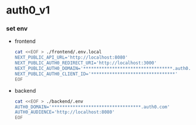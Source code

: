 # auth0_v1

### set env

* frontend
    ```bash
    cat <<EOF > ./frontend/.env.local
    NEXT_PUBLIC_API_URL='http://localhost:8080'
    NEXT_PUBLIC_AUTH0_REDIRECT_URI='http://localhost:3000'
    NEXT_PUBLIC_AUTH0_DOMAIN='**********************************.auth0.com'
    NEXT_PUBLIC_AUTH0_CLIENT_ID='********************************'
    EOF
    ```

* backend
    ```bash
    cat <<EOF > ./backend/.env
    AUTH0_DOMAIN='**********************************.auth0.com'
    AUTH0_AUDIENCE='http://localhost:8080'
    EOF
    ```
